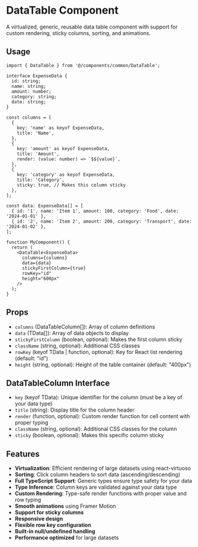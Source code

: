 # DataTable Component

A virtualized, generic, reusable data table component with support for custom rendering, sticky columns, sorting, and animations.

## Usage

```tsx
import { DataTable } from '@/components/common/DataTable';

interface ExpenseData {
  id: string;
  name: string;
  amount: number;
  category: string;
  date: string;
}

const columns = [
  {
    key: 'name' as keyof ExpenseData,
    title: 'Name',
  },
  {
    key: 'amount' as keyof ExpenseData,
    title: 'Amount',
    render: (value: number) => `$${value}`,
  },
  {
    key: 'category' as keyof ExpenseData,
    title: 'Category',
    sticky: true, // Makes this column sticky
  },
];

const data: ExpenseData[] = [
  { id: '1', name: 'Item 1', amount: 100, category: 'Food', date: '2024-01-01' },
  { id: '2', name: 'Item 2', amount: 200, category: 'Transport', date: '2024-01-02' },
];

function MyComponent() {
  return (
    <DataTable<ExpenseData>
      columns={columns}
      data={data}
      stickyFirstColumn={true}
      rowKey="id"
      height="600px"
    />
  );
}
```

## Props

- `columns` (DataTableColumn<TData>[]): Array of column definitions
- `data` (TData[]): Array of data objects to display
- `stickyFirstColumn` (boolean, optional): Makes the first column sticky
- `className` (string, optional): Additional CSS classes
- `rowKey` (keyof TData | function, optional): Key for React list rendering (default: "id")
- `height` (string, optional): Height of the table container (default: "400px")

## DataTableColumn Interface

- `key` (keyof TData): Unique identifier for the column (must be a key of your data type)
- `title` (string): Display title for the column header
- `render` (function, optional): Custom render function for cell content with proper typing
- `className` (string, optional): Additional CSS classes for the column
- `sticky` (boolean, optional): Makes this specific column sticky

## Features

- **Virtualization**: Efficient rendering of large datasets using react-virtuoso
- **Sorting**: Click column headers to sort data (ascending/descending)
- **Full TypeScript Support**: Generic types ensure type safety for your data
- **Type Inference**: Column keys are validated against your data type
- **Custom Rendering**: Type-safe render functions with proper value and row typing
- **Smooth animations** using Framer Motion
- **Support for sticky columns**
- **Responsive design**
- **Flexible row key configuration**
- **Built-in null/undefined handling**
- **Performance optimized** for large datasets 
